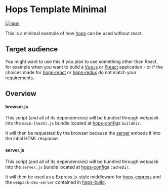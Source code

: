 # Hops Template Minimal

[![npm](https://img.shields.io/npm/v/hops-template-minimal.svg)](https://www.npmjs.com/package/hops-template-minimal)

This is a minimal example of how [hops](https://github.com/xing/hops) can be used without react.


## Target audience

You might want to use this if you plan to use something other than React, for example when you want to build a [Vue.js](https://vuejs.org) or [Preact](https://preactjs.com) application - or if the choices made for [hops-react](https://github.com/xing/hops/tree/master/packages/react) or [hops-redux](https://github.com/xing/hops/tree/master/packages/redux) do not match your requirements.


## Overview

#### browser.js

This script (and all of its dependencies) will be bundled through webpack into the `main-[hash].js` bundle located at [hops-config](https://github.com/xing/hops/tree/master/packages/config)s `buildDir`.

It will then be requested by the browser because the [server](#server.js) embeds it into the intial HTML response.


#### server.js

This script (and all of its dependencies) will be bundled through webpack into the `server.js` bundle located at [hops-config](https://github.com/xing/hops/tree/master/packages/config)s `cacheDir`.

It will then be used as a Express.js-style middleware for [hops-express](https://github.com/xing/hops/tree/master/packages/express) and the `webpack-dev-server` contained in [hops-build](https://github.com/xing/hops/tree/master/packages/build).
